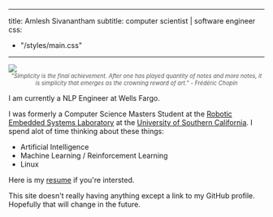 
---
title: Amlesh Sivanantham
subtitle: computer scientist | software engineer
css:
  - "/styles/main.css"
---

<img class="profile" src="/data/spaceman.png"/>
<div style="color:#555555;font-size:0.8em" align="center">
<i>"Simplicity is the final achievement. After one has played quantity of notes
and more notes, it is simplicity that emerges as the crowning reward of art."
- Frédéric Chopin</i>
</div>
<!--
-->

I am currently a NLP Engineer at Wells Fargo.

I was formerly a Computer Science Masters Student at the
[Robotic Embedded Systems Laboratory][RESL]
at the [University of Southern California][USC].
I spend alot of time thinking about these things:

+ Artificial Intelligence
+ Machine Learning / Reinforcement Learning
+ Linux

Here is my [resume](./data/amlesh_resume.pdf) if you're intersted.

This site doesn't really having anything except a link to my GitHub profile.
Hopefully that will change in the future.

[USC]: https://www.usc.edu/
[RESL]: https://robotics.usc.edu/resl/
